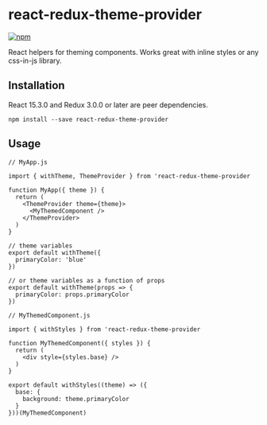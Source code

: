 # react-redux-theme-provider

[![npm](https://img.shields.io/npm/v/react-redux-theme-provider.svg?style=flat-square)](https://www.npmjs.com/package/react-redux-theme-provider)

React helpers for theming components. Works great with inline styles or any css-in-js library.

## Installation

React 15.3.0 and Redux 3.0.0 or later are peer dependencies.

```
npm install --save react-redux-theme-provider
```

## Usage

```
// MyApp.js

import { withTheme, ThemeProvider } from 'react-redux-theme-provider

function MyApp({ theme }) {
  return (
    <ThemeProvider theme={theme}>
      <MyThemedComponent />
    </ThemeProvider>
  )
}

// theme variables
export default withTheme({
  primaryColor: 'blue'
})

// or theme variables as a function of props
export default withTheme(props => {
  primaryColor: props.primaryColor
})
```

```
// MyThemedComponent.js

import { withStyles } from 'react-redux-theme-provider

function MyThemedComponent({ styles }) {
  return (
    <div style={styles.base} />
  )
}

export default withStyles((theme) => ({
  base: {
    background: theme.primaryColor
  }
}))(MyThemedComponent)

```
